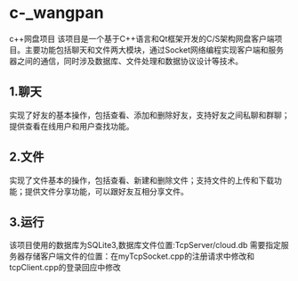 # c-_wangpan
c++网盘项目
该项目是一个基于C++语言和Qt框架开发的C/S架构网盘客户端项目。主要功能包括聊天和文件两大模块，通过Socket网络编程实现客户端和服务器之间的通信，同时涉及数据库、文件处理和数据协议设计等技术。
## 1.聊天
实现了好友的基本操作，包括查看、添加和删除好友，支持好友之间私聊和群聊；提供查看在线用户和用户查找功能。
## 2.文件
实现了文件基本的操作，包括查看、新建和删除文件；支持文件的上传和下载功能；提供文件分享功能，可以跟好友互相分享文件。
## 3.运行
该项目使用的数据库为SQLite3,数据库文件位置:TcpServer/cloud.db
需要指定服务器存储客户端文件的位置：在myTcpSocket.cpp的注册请求中修改和tcpClient.cpp的登录回应中修改

